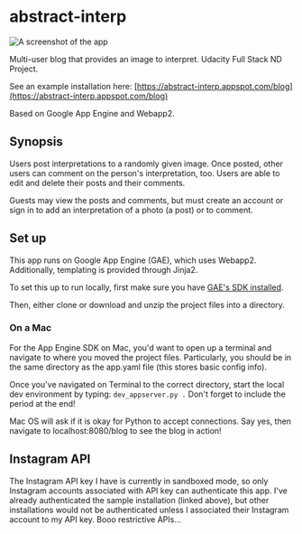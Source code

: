 # abstract-interp
![A screenshot of the app](http://spencer.tech/abstract-interp-screenshot.jpg)

Multi-user blog that provides an image to interpret. Udacity Full Stack ND Project.

See an example installation here: [https://abstract-interp.appspot.com/blog](https://abstract-interp.appspot.com/blog)

Based on Google App Engine and Webapp2.

## Synopsis
Users post interpretations to a randomly given image. Once posted, other users can comment on the person's interpretation, too.
Users are able to edit and delete their posts and their comments.

Guests may view the posts and comments, but must create an account or sign in to add an interpretation of a photo (a post) or to comment.

## Set up
This app runs on Google App Engine (GAE), which uses Webapp2. Additionally, templating is provided through Jinja2.

To set this up to run locally, first make sure you have [GAE's SDK installed](https://cloud.google.com/appengine/downloads#Google_App_Engine_SDK_for_Python).

Then, either clone or download and unzip the project files into a directory.

### On a Mac
For the App Engine SDK on Mac, you'd want to open up a terminal and navigate to where you moved the project files.
Particularly, you should be in the same directory as the app.yaml file (this stores basic config info).

Once you've navigated on Terminal to the correct directory, start the local dev environment by typing:
`dev_appserver.py .`
Don't forget to include the period at the end!

Mac OS will ask if it is okay for Python to accept connections. Say yes, then navigate to localhost:8080/blog to see the blog in action!


## Instagram API
The Instagram API key I have is currently in sandboxed mode, so only Instagram accounts associated with API key can authenticate this app. I've already authenticated the sample installation (linked above), but other installations would not be authenticated unless I associated their Instagram account to my API key. Booo restrictive APIs...
